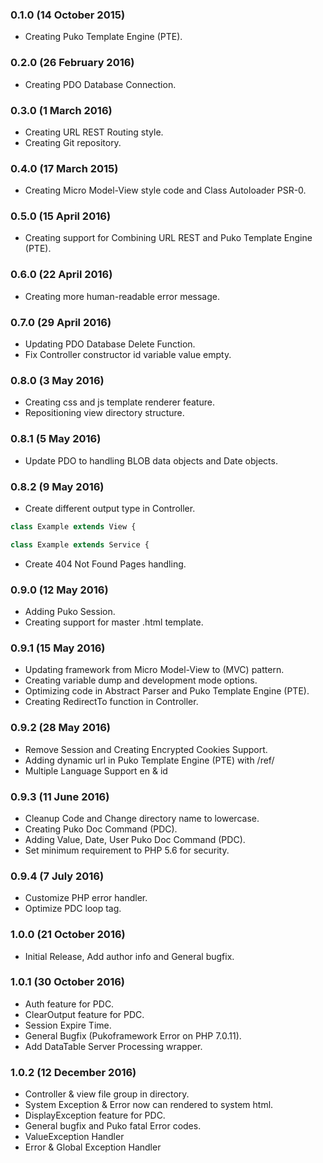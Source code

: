 ### 0.1.0 (14 October 2015)
* Creating Puko Template Engine (PTE).

### 0.2.0 (26 February 2016)
* Creating PDO Database Connection.

### 0.3.0 (1 March 2016)
* Creating URL REST Routing style.
* Creating Git repository.

### 0.4.0 (17 March 2015)
* Creating Micro Model-View style code and Class Autoloader PSR-0.

### 0.5.0 (15 April 2016)
* Creating support for Combining URL REST and Puko Template Engine (PTE).

### 0.6.0 (22 April 2016)
* Creating more human-readable error message.

### 0.7.0 (29 April 2016)
* Updating PDO Database Delete Function.
* Fix Controller constructor id variable value empty.

### 0.8.0 (3 May 2016)
* Creating css and js template renderer feature.
* Repositioning view directory structure.

### 0.8.1 (5 May 2016)
* Update PDO to handling BLOB data objects and Date objects.

### 0.8.2 (9 May 2016)
* Create different output type in Controller.
```PHP
class Example extends View {
```
```PHP
class Example extends Service {
```
* Create 404 Not Found Pages handling.

### 0.9.0 (12 May 2016)
* Adding Puko Session.
* Creating support for master .html template.

### 0.9.1 (15 May 2016)
* Updating framework from Micro Model-View to (MVC) pattern.
* Creating variable dump and development mode options.
* Optimizing code in Abstract Parser and Puko Template Engine (PTE).
* Creating RedirectTo function in Controller.

### 0.9.2 (28 May 2016)
* Remove Session and Creating Encrypted Cookies Support.
* Adding dynamic url in Puko Template Engine (PTE) with /ref/
* Multiple Language Support en & id

### 0.9.3 (11 June 2016)
* Cleanup Code and Change directory name to lowercase.
* Creating Puko Doc Command (PDC).
* Adding Value, Date, User Puko Doc Command (PDC).
* Set minimum requirement to PHP 5.6 for security.

### 0.9.4 (7 July 2016)
* Customize PHP error handler.
* Optimize PDC loop tag.

### 1.0.0 (21 October 2016)
* Initial Release, Add author info and General bugfix.

### 1.0.1 (30 October 2016)
* Auth feature for PDC.
* ClearOutput feature for PDC.
* Session Expire Time.
* General Bugfix (Pukoframework Error on PHP 7.0.11).
* Add DataTable Server Processing wrapper.

### 1.0.2 (12 December 2016)
* Controller & view file group in directory.
* System Exception & Error now can rendered to system html.
* DisplayException feature for PDC.
* General bugfix and Puko fatal Error codes.
* ValueException Handler
* Error & Global Exception Handler